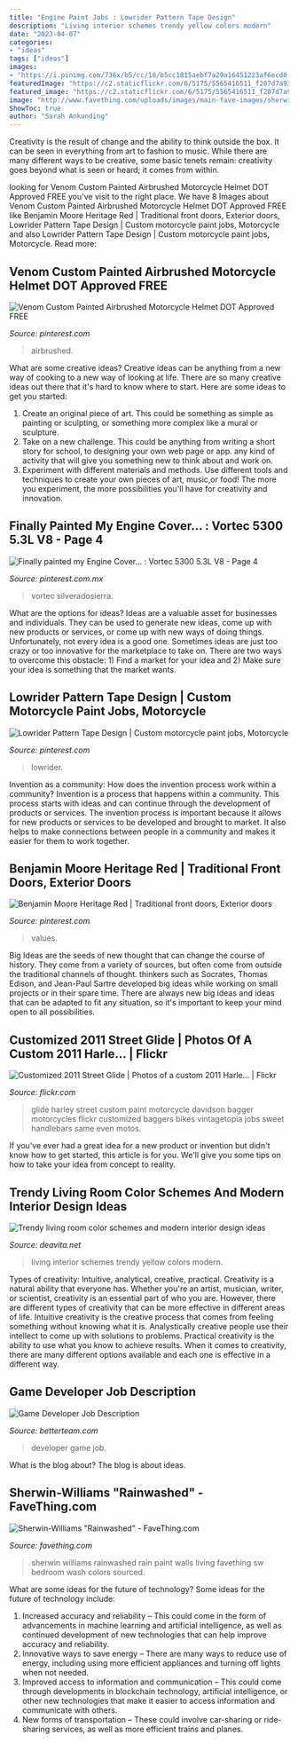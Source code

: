 ```yaml
---
title: "Engine Paint Jobs : Lowrider Pattern Tape Design"
description: "Living interior schemes trendy yellow colors modern"
date: "2023-04-07"
categories:
- "ideas"
tags: ["ideas"]
images:
- "https://i.pinimg.com/736x/b5/cc/18/b5cc1815aebf7a29a16451223af6ecd0--body-mods-grey.jpg"
featuredImage: "https://c2.staticflickr.com/6/5175/5565416511_f207d7a930_b.jpg"
featured_image: "https://c2.staticflickr.com/6/5175/5565416511_f207d7a930_b.jpg"
image: "http://www.favething.com/uploads/images/main-fave-images/sherwin_williams_rainwashed-1.jpg"
ShowToc: true
author: "Sarah Ankunding"
---
```



Creativity is the result of change and the ability to think outside the box. It can be seen in everything from art to fashion to music. While there are many different ways to be creative, some basic tenets remain: creativity goes beyond what is seen or heard; it comes from within.

	

		
looking for Venom Custom Painted Airbrushed Motorcycle Helmet DOT Approved FREE you've visit to the right place. We have 8 Images about Venom Custom Painted Airbrushed Motorcycle Helmet DOT Approved FREE like Benjamin Moore Heritage Red | Traditional front doors, Exterior doors, Lowrider Pattern Tape Design | Custom motorcycle paint jobs, Motorcycle and also Lowrider Pattern Tape Design | Custom motorcycle paint jobs, Motorcycle. Read more:
		
    
## Venom Custom Painted Airbrushed Motorcycle Helmet DOT Approved FREE

<img loading=lazy src="https://i.pinimg.com/736x/53/f3/f5/53f3f52529ba48a7c2c8bc3c1d5cc287.jpg" onerror="this.onerror=null;this.src='https://tse2.mm.bing.net/th?id=OIP.v6toyqR4x2VfnnFioHwaDgHaJh&amp;pid=15.1';" alt="Venom Custom Painted Airbrushed Motorcycle Helmet DOT Approved FREE">

_Source: pinterest.com_

>airbrushed. 

	

What are some creative ideas?
Creative ideas can be anything from a new way of cooking to a new way of looking at life. There are so many creative ideas out there that it's hard to know where to start. Here are some ideas to get you started: 
1. Create an original piece of art. This could be something as simple as painting or sculpting, or something more complex like a mural or sculpture. 
2. Take on a new challenge. This could be anything from writing a short story for school, to designing your own web page or app. any kind of activity that will give you something new to think about and work on. 
3. Experiment with different materials and methods. Use different tools and techniques to create your own pieces of art, music,or food! The more you experiment, the more possibilities you'll have for creativity and innovation.

    
## Finally Painted My Engine Cover... : Vortec 5300 5.3L V8 - Page 4

<img loading=lazy src="https://i.pinimg.com/736x/b5/cc/18/b5cc1815aebf7a29a16451223af6ecd0--body-mods-grey.jpg" onerror="this.onerror=null;this.src='https://tse3.mm.bing.net/th?id=OIP.do_WcIov3xM09xrZ5Qv0-AHaJ3&amp;pid=15.1';" alt="Finally painted my Engine Cover... : Vortec 5300 5.3L V8 - Page 4">

_Source: pinterest.com.mx_

>vortec silveradosierra. 

	

What are the options for ideas?
Ideas are a valuable asset for businesses and individuals. They can be used to generate new ideas, come up with new products or services, or come up with new ways of doing things. Unfortunately, not every idea is a good one. Sometimes ideas are just too crazy or too innovative for the marketplace to take on. There are two ways to overcome this obstacle: 1) Find a market for your idea and 2) Make sure your idea is something that the market wants.

    
## Lowrider Pattern Tape Design | Custom Motorcycle Paint Jobs, Motorcycle

<img loading=lazy src="https://i.pinimg.com/736x/ac/16/e3/ac16e39502577615ac6a52d4f7cedcd6.jpg" onerror="this.onerror=null;this.src='https://tse2.mm.bing.net/th?id=OIP.eNDsjUeABhMpOkaW4vcI7gHaJ4&amp;pid=15.1';" alt="Lowrider Pattern Tape Design | Custom motorcycle paint jobs, Motorcycle">

_Source: pinterest.com_

>lowrider. 

	

Invention as a community: How does the invention process work within a community?
Invention is a process that happens within a community. This process starts with ideas and can continue through the development of products or services. The invention process is important because it allows for new products or services to be developed and brought to market. It also helps to make connections between people in a community and makes it easier for them to work together.

    
## Benjamin Moore Heritage Red | Traditional Front Doors, Exterior Doors

<img loading=lazy src="https://i.pinimg.com/736x/8b/9a/0e/8b9a0e5277c40fb8e8f576e35c0b6347.jpg" onerror="this.onerror=null;this.src='https://tse1.mm.bing.net/th?id=OIP.X8QasE7jS_eGshynCSB9VQHaKy&amp;pid=15.1';" alt="Benjamin Moore Heritage Red | Traditional front doors, Exterior doors">

_Source: pinterest.com_

>values. 

	

Big Ideas are the seeds of new thought that can change the course of history. They come from a variety of sources, but often come from outside the traditional channels of thought. thinkers such as Socrates, Thomas Edison, and Jean-Paul Sartre developed big ideas while working on small projects or in their spare time. There are always new big ideas and ideas that can be adapted to fit any situation, so it's important to keep your mind open to all possibilities.

    
## Customized 2011 Street Glide | Photos Of A Custom 2011 Harle… | Flickr

<img loading=lazy src="https://c2.staticflickr.com/6/5175/5565416511_f207d7a930_b.jpg" onerror="this.onerror=null;this.src='https://tse4.mm.bing.net/th?id=OIP.9pT3C2DHP-K6_oXt5L3VugHaLG&amp;pid=15.1';" alt="Customized 2011 Street Glide | Photos of a custom 2011 Harle… | Flickr">

_Source: flickr.com_

>glide harley street custom paint motorcycle davidson bagger motorcycles flickr customized baggers bikes vintagetopia jobs sweet handlebars same even motos. 

	

If you've ever had a great idea for a new product or invention but didn't know how to get started, this article is for you. We'll give you some tips on how to take your idea from concept to reality.

    
## Trendy Living Room Color Schemes And Modern Interior Design Ideas

<img loading=lazy src="https://deavita.net/wp-content/uploads/2018/06/best-interior-design-ideas-trendy-living-room-colors-blue-yellow.jpg" onerror="this.onerror=null;this.src='https://tse3.mm.bing.net/th?id=OIP.dceLQxjE7d_8fZ9N88D8PwHaJ4&amp;pid=15.1';" alt="Trendy living room color schemes and modern interior design ideas">

_Source: deavita.net_

>living interior schemes trendy yellow colors modern. 

	

Types of creativity: Intuitive, analytical, creative, practical.
Creativity is a natural ability that everyone has. Whether you're an artist, musician, writer, or scientist, creativity is an essential part of who you are. However, there are different types of creativity that can be more effective in different areas of life. Intuitive creativity is the creative process that comes from feeling something without knowing what it is. Analystically creative people use their intellect to come up with solutions to problems. Practical creativity is the ability to use what you know to achieve results. When it comes to creativity, there are many different options available and each one is effective in a different way.

    
## Game Developer Job Description

<img loading=lazy src="https://www.betterteam.com/images/game-developer-job-description-3456x3456-20201216.jpeg?crop=40:21,smart&amp;width=1200&amp;dpr=2" onerror="this.onerror=null;this.src='https://tse1.mm.bing.net/th?id=OIP.lfObJhkAcfSxUbUs9mB6vwHaD4&amp;pid=15.1';" alt="Game Developer Job Description">

_Source: betterteam.com_

>developer game job. 

	

What is the blog about?
The blog is about ideas.

    
## Sherwin-Williams &quot;Rainwashed&quot; - FaveThing.com

<img loading=lazy src="http://www.favething.com/uploads/images/main-fave-images/sherwin_williams_rainwashed-1.jpg" onerror="this.onerror=null;this.src='https://tse1.mm.bing.net/th?id=OIP.FAMrc1BUcYh1xM4LnJUVXgHaJ4&amp;pid=15.1';" alt="Sherwin-Williams &quot;Rainwashed&quot; - FaveThing.com">

_Source: favething.com_

>sherwin williams rainwashed rain paint walls living favething sw bedroom wash colors sourced. 

	

What are some ideas for the future of technology?
Some ideas for the future of technology include: 
1. Increased accuracy and reliability – This could come in the form of advancements in machine learning and artificial intelligence, as well as continued development of new technologies that can help improve accuracy and reliability. 
2. Innovative ways to save energy – There are many ways to reduce use of energy, including using more efficient appliances and turning off lights when not needed. 
3. Improved access to information and communication – This could come through developments in blockchain technology, artificial intelligence, or other new technologies that make it easier to access information and communicate with others. 
4. New forms of transportation – These could involve car-sharing or ride-sharing services, as well as more efficient trains and planes.

